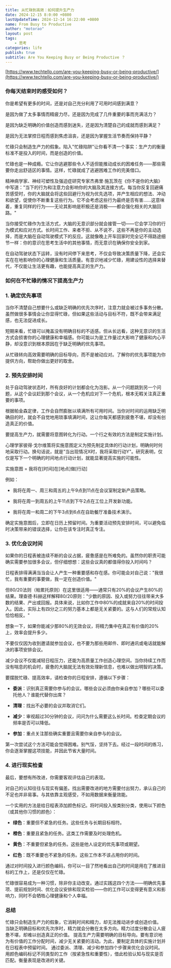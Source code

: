 ```yaml
---
title: 从忙碌到高效：如何提升生产力
date: 2024-12-15 8:0:00 +0800
lastUpdateTime: 2024-12-14 16:22:00 +0800
name: From Busy to Productive
author: "motorao"
layout: post
tags: 
    - 思考
categories: life
publish: true
subtitle: Are You Keeping Busy or Being Productive ？
---
```

    
[https://www.techtello.com/are-you-keeping-busy-or-being-productive/](https://www.techtello.com/are-you-keeping-busy-or-being-productive/)

### 你每天结束时的感受如何？

你是希望有更多的时间，还是对自己充分利用了可用时间感到满意？

是因为做了太多事情而精疲力尽，还是因为完成了几件重要的事而充满活力？

是因为缺乏明确的价值创造而感到迷失，还是因为清楚自己的成就而感到满足？

是因为无法掌控日程而感到焦虑沮丧，还是因为掌握生活节奏而保持平静？

忙碌只会制造生产力的假象。陷入"忙碌陷阱"让你看不清一个事实：生产力的衡量标准不是投入的时间，而是创造的价值。

忙碌也是一种成瘾。它让你逃避那些令人不适但能推动成长的困难任务——那些需要你走出舒适区的事情。这样，忙碌就成了逃避困难工作的完美借口。

精神病学家、神经可塑性及强迫症研究专家杰弗里·施瓦茨在《你不是你的大脑》中写道："当下的行为和注意力会影响你的大脑及其连接方式。每当你反复回避痛苦感受时，你的大脑就会将这些回避行为视为优先选项，并产生相应的想法、冲动和欲望，促使你不断重复这些行为。它不会考虑这些行为最终是否有害……这意味着，重复同样的行为——无论其影响是积极还是消极——都会强化相关的大脑回路。"

当你接受忙碌作为生活方式，大脑的无意识部分就会接管一切——它会学习你的行为模式和应对方式。长时间工作、来者不拒、从不说不，这些不再是你的主动选择，而是大脑在自动驾驶模式下的反应。这就像晚上开车回家时完全记不得路途细节一样：你的意识在思考生活中的其他事情，而无意识在确保你安全到家。

在自动驾驶状态下运转，没有时间停下来思考，不仅会导致决策质量下降，还会实实在在地影响你的心理健康和生活质量。有意识地减少忙碌，用建设性的选择来替代，不仅能让生活更有趣，也能提高真正的生产力。

### 如何在不忙碌的情况下提高生产力

### 1. 确定优先事项

当你不清楚自己想要什么或缺乏明确的优先次序时，注意力就会被过多事务分散。虽然做很多事情会让你显得忙碌，但如果这些活动与目标不符，既不会带来满足感，也无法促进成长。

短期来看，忙碌可以掩盖没有明确目标的不适感。但从长远看，这种无意识的生活方式会损害你的心理健康和幸福感。你可能以为是工作量过大影响了健康和内心平静，却没意识到根本原因在于缺乏明确的优先事项。

从忙碌转向高效需要明确的目标导向，而不是被动应对。了解你的优先事项能为你提供方向，帮助你做出更好的取舍。

### 2. 预先安排时间

处于自动驾驶状态时，所有良好的计划都会化为泡影。从一个问题跳到另一个问题，从这个会议赶到那个会议，从一个危机应对下一个危机，根本无暇关注真正重要的事项。

根据帕金森定律，工作会自然膨胀以填满所有可用时间。当你对时间的运用缺乏明确目的时，就会不自觉地用琐事填满时间，这让你每天都感到疲惫不堪，却没有创造真正的价值。

要提高生产力，就需要将意图转化为行动。一个行之有效的方法是制定实施计划。

心理学家彼得·戈尔维策将实施意图定义为预先制定具体的行动计划，明确何时何地采取行动。换句话说，就是"当出现情况X时，我将采取行动Y"。研究表明，仅仅是写下一个明确的时间地点行动计划，就能显著提高实施的可能性。

实施意图 = 我将在[时间]在[地点]做[行动]

例如：

* 我将在周一、周三和周五的上午9点到11点在会议室制定新产品策略。

* 我将在周一到周五的上午11点到下午2点在工位上开发新功能。

* 我将在周一和周二的下午3点到6点在自助餐厅准备技术演示。

确定实施意图后，立即在日历上预留时间。为重要活动预先安排时间，可以避免临时决策带来的错误选择，让你在该专注时真正专注。

### 3. 优化会议时间

如果你的日程表被连续不断的会议占据，疲惫感是在所难免的。虽然你的职责可能确实需要参加很多会议，但仔细想想：这些会议真的都值得你投入时间吗？

日程表排得满满当当会让人产生一种重要感和存在感。你可能会对自己说："我很忙，我有重要的事要做，我一定在创造价值。"

但80/20法则（帕累托原则）在这里很适用——通常只有20%的会议产生80%的结果。理查德·科赫这样解释80/20原则："少数的原因、投入或努力往往带来大多数的结果、产出或回报。具体来说，比如你工作中80%的成就来自20%的时间投入。因此，实际上有四分之三的努力基本上都是无关紧要的。这与人们的常规认知恰恰相反。"

想象一下，如果你能减少那80%的无效会议，将精力集中在真正有价值的20%上，效率会提升多少。

不要仅仅因为收到邀请就参加会议，也不要为那些用邮件、即时通讯或电话就能解决的事项安排会议。

减少会议不仅能减轻日程压力，还能为高质量工作创造心理空间。当你持续工作而没有喘息的机会时，疲惫的大脑就无法有效处理新信息，也难以做出明智的决策。

要摆脱忙碌、提高效率，请检查你的日程安排，遵循以下步骤：

* **委派**：识别真正需要你参与的会议。哪些会议必须由你亲自参加？哪些可以委托他人？谁能代替你出席？

* **清理**：找出不必要的会议并取消它们。

* **减少**：审视超过30分钟的会议，问问为什么需要这么长时间。检查定期会议的频率是否可以降低。

* **参加**：重点关注那些确实重要且需要你亲自参与的会议。

第一次尝试这个方法可能会觉得困难。别气馁，坚持下去。经过一段时间的练习，你会逐渐掌握这项技能，并因此节省大量时间。

### 4. 进行现实检查

最后，要想有所改进，你需要客观评估自己的表现。

对自己的认知往往与现实有偏差。找出需要改进的地方需要付出努力，承认自己的不足也并非易事。与其依靠主观感受，不如用数据来衡量效能。

一个实用的方法是给日程表添加颜色标记。将时间投入按类别分类，使用以下颜色（或其他你习惯的颜色）：

* **绿色**：重要但不紧急的任务。这些任务与长期目标相符。

* **橙色**：重要且紧急的任务。这类工作需要及时处理危机。

* **黄色**：不重要但紧急的任务。这些是他人设定的优先事项或期望。

* **红色**：既不重要也不紧急的任务。这些工作本不该占用你的时间。

通过对时间投入进行颜色编码，你可以一目了然地看出自己的时间是用在了推进目标的工作上，还是仅仅在忙碌。

忙碌很容易成为一种习惯，除非你主动改变。通过实践这四个方法——明确优先事项、提前规划时间、优化会议安排和现实检验——你的工作可以变得更有意义和影响力，同时不会牺牲心理健康和个人幸福。

### 总结

忙碌只会制造生产力的假象，它消耗时间和精力，却无法推动进步或创造价值。
当缺乏明确目标和优先次序时，精力就会分散在太多方向。精力过度分散会让人疲惫不堪，却难以创造真正的价值。
提高生产力需要明确的目标导向。要有意识地为有价值的工作分配时间，减少无关紧要的活动。为此，要制定具体的实施计划并在日程表中预留时间。
通过委派、清理、减少和参加四个步骤来优化会议时间。
用颜色编码标记不同类型的工作（按紧急性和重要性），借此检验认知与现实是否匹配。衡量表现是改进的关键。
